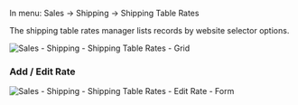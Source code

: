 In menu: Sales -> Shipping -> Shipping Table Rates

The shipping table rates manager lists records by website selector options.

![Sales - Shipping - Shipping Table Rates - Grid](Sales-Shipping-Shipping-Table-Rates-Grid.png)

### Add / Edit Rate

![Sales - Shipping - Shipping Table Rates - Edit Rate - Form](Sales-Shipping-Shipping-Table-Rates-Edit-Rate-Form.png)


 